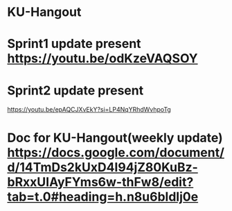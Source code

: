 # KU-Hangout
# Sprint1 update present https://youtu.be/odKzeVAQSOY
# Sprint2 update present
https://youtu.be/epAQCJXvEkY?si=LP4NqYRhdWvhpoTg
# Doc for KU-Hangout(weekly update) https://docs.google.com/document/d/14TmDs2kUxD4I94jZ80KuBz-bRxxUIAyFYms6w-thFw8/edit?tab=t.0#heading=h.n8u6bldlj0e
